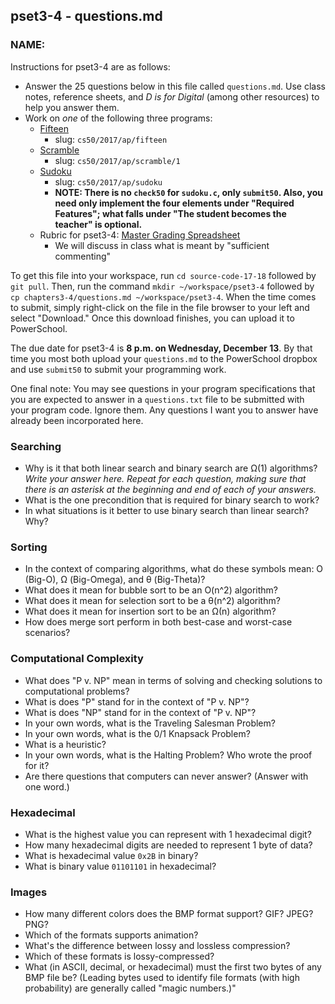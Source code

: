 ## pset3-4 - questions.md

### NAME: <Your name here>
Instructions for pset3-4 are as follows:
 - Answer the 25 questions below in this file called `questions.md`. Use class notes, reference sheets, and *D is for Digital* (among other resources) to help you answer them.
 - Work on *one* of the following three programs:
    - [Fifteen](https://docs.cs50.net/2017/ap/problems/fifteen/fifteen.html)
        - slug: `cs50/2017/ap/fifteen` 
    - [Scramble](https://docs.cs50.net/2017/ap/problems/scramble/1/scramble1.html)
        - slug: `cs50/2017/ap/scramble/1` 
    - [Sudoku](https://docs.cs50.net/2017/ap/problems/sudoku/sudoku.html)
        - slug: `cs50/2017/ap/sudoku`
        - **NOTE: There is no `check50` for `sudoku.c`, only `submit50`. Also, you need only implement the four elements under "Required Features"; what falls under "The student becomes the teacher" is optional.**
    - Rubric for pset3-4: [Master Grading Spreadsheet](https://docs.google.com/spreadsheets/d/1CJ2SKlVl-AeDdn3kue-mvUBJgfYAZ9XJBZLSaVLRkqI/view#gid=2000629522)
        - We will discuss in class what is meant by "sufficient commenting" 

To get this file into your workspace, run `cd source-code-17-18` followed by `git pull`. Then, run the command `mkdir ~/workspace/pset3-4` followed by `cp chapters3-4/questions.md ~/workspace/pset3-4`. When the time comes to submit, simply right-click on the file in the file browser to your left and select "Download." Once this download finishes, you can upload it to PowerSchool.

The due date for pset3-4 is **8 p.m. on Wednesday, December 13**. By that time you most both upload your `questions.md` to the PowerSchool dropbox and use `submit50` to submit your programming work.

One final note: You may see questions in your program specifications that you are expected to answer in a `questions.txt` file to be submitted with your program code. Ignore them. Any questions I want you to answer have already been incorporated here.

### Searching
 - Why is it that both linear search and binary search are Ω(1) algorithms? *Write your answer here. Repeat for each question, making sure that there is an asterisk at the beginning and end of each of your answers.*
 - What is the one precondition that is required for binary search to work?
 - In what situations is it better to use binary search than linear search? Why?

### Sorting
 - In the context of comparing algorithms, what do these symbols mean: O (Big-O), Ω (Big-Omega), and θ (Big-Theta)?
 - What does it mean for bubble sort to be an O(n^2) algorithm?
 - What does it mean for selection sort to be a θ(n^2) algorithm?
 - What does it mean for insertion sort to be an Ω(n) algorithm?
 - How does merge sort perform in both best-case and worst-case scenarios?

### Computational Complexity
 - What does "P v. NP" mean in terms of solving and checking solutions to computational problems?
 - What is does "P" stand for in the context of "P v. NP"?
 - What is does "NP" stand for in the context of "P v. NP"?
 - In your own words, what is the Traveling Salesman Problem?
 - In your own words, what is the 0/1 Knapsack Problem?
 - What is a heuristic?
 - In your own words, what is the Halting Problem? Who wrote the proof for it?
 - Are there questions that computers can never answer? (Answer with one word.)

### Hexadecimal
 - What is the highest value you can represent with 1 hexadecimal digit?
 - How many hexadecimal digits are needed to represent 1 byte of data?
 - What is hexadecimal value `0x2B` in binary?
 - What is binary value `01101101` in hexadecimal?

### Images
 - How many different colors does the BMP format support? GIF? JPEG? PNG?
 - Which of the formats supports animation?
 - What's the difference between lossy and lossless compression?
 - Which of these formats is lossy-compressed?
 - What (in ASCII, decimal, or hexadecimal) must the first two bytes of any BMP file be? (Leading bytes used to identify file formats (with high probability) are generally called "magic numbers.)"